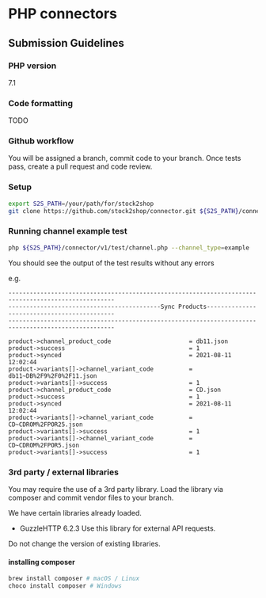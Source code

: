# PHP connectors

## Submission Guidelines

### PHP version
7.1

### Code formatting
TODO

### Github workflow
You will be assigned a branch, commit code to your branch.
Once tests pass, create a pull request and code review.

### Setup

```bash
export S2S_PATH=/your/path/for/stock2shop
git clone https://github.com/stock2shop/connector.git ${S2S_PATH}/connector
```

### Running channel example test

```bash
php ${S2S_PATH}/connector/v1/test/channel.php --channel_type=example
```

You should see the output of the test results without any errors

e.g. 
```
----------------------------------------------------------------------------------------------------
-------------------------------------------Sync Products--------------------------------------------
----------------------------------------------------------------------------------------------------

product->channel_product_code                      = db11.json
product->success                                   = 1
product->synced                                    = 2021-08-11 12:02:44
product->variants[]->channel_variant_code          = db11~DB%2F9%2F0%2F11.json
product->variants[]->success                       = 1
product->channel_product_code                      = CD.json
product->success                                   = 1
product->synced                                    = 2021-08-11 12:02:44
product->variants[]->channel_variant_code          = CD~CDROM%2FPOR25.json
product->variants[]->success                       = 1
product->variants[]->channel_variant_code          = CD~CDROM%2FPOR5.json
product->variants[]->success                       = 1
```

### 3rd party / external libraries

You may require the use of a 3rd party library.
Load the library via composer and commit vendor files to your branch.

We have certain libraries already loaded. 

- GuzzleHTTP 6.2.3 Use this library for external API requests. 

Do not change the version of existing libraries.

#### installing composer

```bash
brew install composer # macOS / Linux
choco install composer # Windows
```